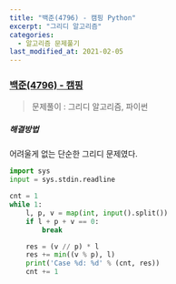```yaml
---
title: "백준(4796) - 캠핑 Python"
excerpt: "그리디 알고리즘"
categories:
  - 알고리즘 문제풀기
last_modified_at: 2021-02-05
---
```


### [백준(4796) - 캠핑](https://www.acmicpc.net/problem/4796)

> 문제풀이 : 그리디 알고리즘, 파이썬

##### 해결방법 

어려울게 없는 단순한 그리디 문제였다.

```python
import sys
input = sys.stdin.readline

cnt = 1
while 1:
    l, p, v = map(int, input().split())
    if l + p + v == 0:
        break

    res = (v // p) * l
    res += min((v % p), l)
    print('Case %d: %d' % (cnt, res))
    cnt += 1

```